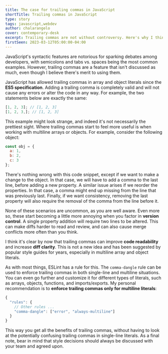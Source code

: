```yaml
---
title: The case for trailing commas in JavaScript
shortTitle: Trailing commas in JavaScript
type: story
tags: javascript,webdev
author: chalarangelo
cover: contemporary-desk
excerpt: Trailing commas are not without controversy. Here's why I think you should use them.
firstSeen: 2023-03-12T05:00:00-04:00
---
```


JavaScript's syntactic features are notorious for sparking debates among developers, with semicolons and tabs vs. spaces being the most common examples. However, trailing commas are a feature that isn't discussed as much, even though I believe there's merit to using them.

JavaScript has allowed trailing commas in array and object literals since the **ES5 specification**. Adding a trailing comma is completely valid and will not cause any errors or alter the code in any way. For example, the two statements below are exactly the same:

```js
[1, 2, 3]; // [1, 2, 3]
[1, 2, 3,]; // [1, 2, 3]
```

This example might look strange, and indeed it's not necessarily the prettiest sight. Where trailing commas start to feel more useful is when working with multiline arrays or objects. For example, consider the following object:

```js
const obj = {
  a: 1,
  b: 2,
  c: 3
};
```

There's nothing wrong with this code snippet, except if we want to make a change to the object. In that case, we will have to add a comma to the last line, before adding a new property. A similar issue arises if we reorder the properties. In that case, a comma might end up missing from the line that was previously last. Finally, if we want consistency, removing the last property will also require the removal of the comma from the line before it.

None of these scenarios are uncommon, as you are well aware. Even more so, these start becoming a little more annoying when you factor in **version control**. A single property addition will require two lines to be altered. This can make diffs harder to read and review, and can also cause merge conflicts more often than you think.

I think it's clear by now that trailing commas can improve **code readability** and increase **diff clarity**. This is not a new idea and has been suggested by popular style guides for years, especially in multiline array and object literals.

As with most things, ESLint has a rule for this. The `comma-dangle` rule can be used to enforce trailing commas in both single-line and multiline situations. You can even go further and customize it for different types of literals, such as arrays, objects, functions, and imports/exports. My personal recommendation is to **enforce trailing commas only for multiline literals**:

```js
{
  "rules": {
    // Other rules ...
    "comma-dangle": ["error", "always-multiline"]
  }
}
```

This way you get all the benefits of trailing commas, without having to look at the potentially confusing trailing commas in single-line literals. As a final note, bear in mind that style decisions should always be discussed with your team and agreed upon.
